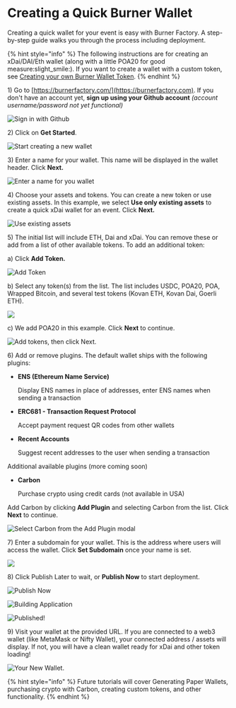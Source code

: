# Creating a Quick Burner Wallet

Creating a quick wallet for your event is easy with Burner Factory. A step-by-step guide walks you through the process including deployment.&#x20;

{% hint style="info" %}
The following instructions are for creating an xDai/DAI/Eth wallet (along with a little POA20 for good measure:slight\_smile:).  If you want to create a wallet with a custom token, see [Creating your own Burner Wallet Token](creating-your-own-burner-wallet-token.md).&#x20;
{% endhint %}

1\) Go to [https://burnerfactory.com/](https://burnerfactory.com). If you don't have an account yet, **sign up using your Github account** _(account username/password not yet functional)_

![Sign in with Github](<../../../.gitbook/assets/bw\_login\_1 (1).png>)

2\) Click on **Get Started**.

![Start creating a new wallet](../../../.gitbook/assets/bw\_get\_started.png)

3\) Enter a name for your wallet. This name will be displayed in the wallet header. Click **Next.**

![Enter a name for you wallet](../../../.gitbook/assets/bw\_party\_wallet\_name.png)

4\) Choose your assets and tokens. You can create a new token or use existing assets. In this example, we select **Use only existing assets** to create a quick xDai wallet for an event. Click **Next.**

![Use existing assets](../../../.gitbook/assets/bw-token-types.png)

5\) The initial list will include ETH, Dai and xDai. You can remove these or add from a list of other available tokens. To add an additional token:

a) Click **Add Token.**

![Add Token](../../../.gitbook/assets/bw\_add\_token.png)

b) Select any token(s) from the list. The list includes USDC, POA20, POA, Wrapped Bitcoin, and several test tokens (Kovan ETH, Kovan Dai, Goerli ETH).

![](../../../.gitbook/assets/bw\_token\_list.png)

c) We add POA20 in this example. Click **Next** to continue.

![Add tokens, then click Next.](../../../.gitbook/assets/bw\_token\_next.png)

6\) Add or remove plugins. The default wallet ships with the following plugins:

*   **ENS (Ethereum Name Service)**

    Display ENS names in place of addresses, enter ENS names when sending a transaction
*   **ERC681 - Transaction Request Protocol**

    Accept payment request QR codes from other wallets
*   **Recent Accounts**

    Suggest recent addresses to the user when sending a transaction

Additional available plugins (more coming soon)

*   **Carbon**

    Purchase crypto using credit cards (not available in USA)

Add Carbon by clicking **Add Plugin** and selecting Carbon from the list. Click **Next** to continue.

![Select Carbon from the Add Plugin modal](../../../.gitbook/assets/bw-add-carbon.png)

7\) Enter a subdomain for your wallet. This is the address where users will access the wallet. Click **Set Subdomain** once your name is set.

![](../../../.gitbook/assets/party-subdomain.png)

8\) Click Publish Later to wait, or **Publish Now** to start deployment.

![Publish Now](../../../.gitbook/assets/bw\_publish\_now.png)

![Building Application](../../../.gitbook/assets/bw\_building\_application.png)

![Published!](../../../.gitbook/assets/bw\_publisheed.png)

9\) Visit your wallet at the provided URL. If you are connected to a web3 wallet (like MetaMask or Nifty Wallet), your connected address / assets will display. If not, you will have a clean wallet ready for xDai and other token loading!

![Your New Wallet.](../../../.gitbook/assets/bw\_done.png)

{% hint style="info" %}
Future tutorials will cover Generating Paper Wallets,  purchasing crypto with Carbon, creating custom tokens, and other functionality.
{% endhint %}



